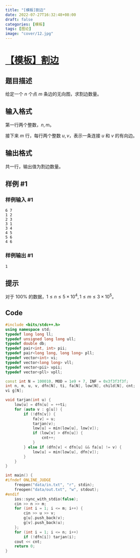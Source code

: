 ```yaml
---
title: "[模板]割边"
date: 2022-07-27T16:32:48+08:00
draft: false
categories:	[模板]
tags: [图论]
image: "cover/12.jpg"
---
```


# [【模板】割边](https://www.luogu.com.cn/problem/T103481)

## 题目描述

给定一个 $n$ 个点 $m$ 条边的无向图，求割边数量。

## 输入格式

第一行两个整数，$n,m$。

接下来 $m$ 行，每行两个整数 $u,v$，表示一条连接 $u$ 和 $v$ 的有向边。

## 输出格式

共一行，输出值为割边数量。

## 样例 #1

### 样例输入 #1

```
6 7
1 2
2 3
3 1
3 4
4 5
5 6
4 6
```

### 样例输出 #1

```
1
```

## 提示

对于 $100\%$ 的数据，$1\leq n\leq5\times10^4,1\leq m\leq 3\times10^5$。


## Code

```cpp
#include <bits/stdc++.h>
using namespace std;
typedef long long ll;
typedef unsigned long long ull;
typedef double db;
typedef pair<int, int> pii;
typedef pair<long long, long long> pll;
typedef vector<int> vi;
typedef vector<long long> vll;
typedef vector<pii> vpii;
typedef vector<pll> vpll;

const int N = 100010, MOD = 1e9 + 7, INF = 0x3f3f3f3f;
int n, m, u, v, dfn[N], ti, fa[N], low[N], child[N], cnt;
vi g[N];

void tarjan(int u) {
    low[u] = dfn[u] = ++ti;
    for (auto v : g[u]) {
        if (!dfn[v]) {
            fa[v] = u;
            tarjan(v);
            low[u] = min(low[u], low[v]);
            if (low[v] > dfn[u]) {
                cnt++;
            }
        } else if (dfn[v] < dfn[u] && fa[u] != v) {
            low[u] = min(low[u], dfn[v]);
        }
    }
}

int main() {
#ifndef ONLINE_JUDGE
    freopen("data/in.txt", "r", stdin);
    freopen("data/out.txt", "w", stdout);
#endif
    ios::sync_with_stdio(false);
    cin >> n >> m;
    for (int i = 1; i <= m; i++) {
        cin >> u >> v;
        g[u].push_back(v);
        g[v].push_back(u);
    };
    for (int i = 1; i <= n; i++)
        if (!dfn[i]) tarjan(i);
    cout << cnt;
    return 0;
}
```